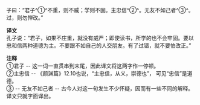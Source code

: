 子曰：“君子^①^不重，则不威；学则不固。主忠信^②^。无友不如己者^③^。过，则勿惮改。” 

**译文**   
孔子说：“君子，如果不庄重，就没有威严；即使读书，所学的也不会牢固。要以忠和信两种道德为主。不要跟不如自己的人交朋友。有了过错，就不要怕改正。”

**注释**  
①君子 -- 这一词一直贯串到末尾，因此译文将这两字作一停顿。  
②主忠信 -- 《颜渊篇》12.10也说，“主忠信，从义，崇德也”， 可见“忠信”是道德。  
③ -- 无友不如己者 -- 古今人对这一句发生不少怀疑，因而有一些不同的解释。译文只就字面译出。 
